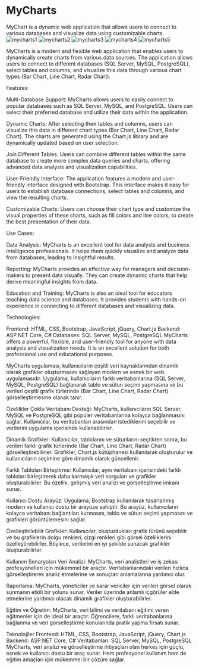 # MyCharts
MyChart is a dynamic web application that allows users to connect to various databases and visualize data using customizable charts.
![mycharts1](https://github.com/user-attachments/assets/e08a6837-c7b2-4c25-9006-d61410ebcaab)
![mycharts2](https://github.com/user-attachments/assets/d78c889d-5dc8-4dda-ae5a-376a309ca506)
![mycharts3](https://github.com/user-attachments/assets/11c59557-8bde-4423-a14b-7188cb42da97)
![mycharts4](https://github.com/user-attachments/assets/faa5911f-5f07-4dd8-8247-02bea6afe59a)
![mycharts5](https://github.com/user-attachments/assets/46efe961-9919-4d69-99b1-82aec3c4166f)

MyCharts is a modern and flexible web application that enables users to dynamically create charts from various data sources. The application allows users to connect to different databases (SQL Server, MySQL, PostgreSQL), select tables and columns, and visualize this data through various chart types (Bar Chart, Line Chart, Radar Chart).

Features:

Multi-Database Support: MyCharts allows users to easily connect to popular databases such as SQL Server, MySQL, and PostgreSQL. Users can select their preferred database and utilize their data within the application.

Dynamic Charts: After selecting their tables and columns, users can visualize this data in different chart types (Bar Chart, Line Chart, Radar Chart). The charts are generated using the Chart.js library and are dynamically updated based on user selection.

Join Different Tables: Users can combine different tables within the same database to create more complex data queries and charts, offering advanced data analysis and visualization capabilities.

User-Friendly Interface: The application features a modern and user-friendly interface designed with Bootstrap. This interface makes it easy for users to establish database connections, select tables and columns, and view the resulting charts.

Customizable Charts: Users can choose their chart type and customize the visual properties of these charts, such as fill colors and line colors, to create the best presentation of their data.

Use Cases:

Data Analysis: MyCharts is an excellent tool for data analysts and business intelligence professionals. It helps them quickly visualize and analyze data from databases, leading to insightful results.

Reporting: MyCharts provides an effective way for managers and decision-makers to present data visually. They can create dynamic charts that help derive meaningful insights from data.

Education and Training: MyCharts is also an ideal tool for educators teaching data science and databases. It provides students with hands-on experience in connecting to different databases and visualizing data.

Technologies:

Frontend: HTML, CSS, Bootstrap, JavaScript, jQuery, Chart.js
Backend: ASP.NET Core, C#
Databases: SQL Server, MySQL, PostgreSQL
MyCharts offers a powerful, flexible, and user-friendly tool for anyone with data analysis and visualization needs. It is an excellent solution for both professional use and educational purposes.




MyCharts uygulaması, kullanıcıların çeşitli veri kaynaklarından dinamik olarak grafikler oluşturmasını sağlayan modern ve esnek bir web uygulamasıdır. Uygulama, kullanıcıların farklı veritabanlarına (SQL Server, MySQL, PostgreSQL) bağlanarak tablo ve sütun seçimi yapmasına ve bu verileri çeşitli grafik türlerinde (Bar Chart, Line Chart, Radar Chart) görselleştirmesine olanak tanır.

Özellikler
Çoklu Veritabanı Desteği: MyCharts, kullanıcıların SQL Server, MySQL ve PostgreSQL gibi popüler veritabanlarına kolayca bağlanmasını sağlar. Kullanıcılar, bu veritabanları arasından istediklerini seçebilir ve verilerini uygulama içerisinde kullanabilirler.

Dinamik Grafikler: Kullanıcılar, tablolarını ve sütunlarını seçtikten sonra, bu verileri farklı grafik türlerinde (Bar Chart, Line Chart, Radar Chart) görselleştirebilirler. Grafikler, Chart.js kütüphanesi kullanılarak oluşturulur ve kullanıcıların seçimine göre dinamik olarak güncellenir.

Farklı Tabloları Birleştirme: Kullanıcılar, aynı veritabanı içerisindeki farklı tabloları birleştirerek daha karmaşık veri sorguları ve grafikler oluşturabilirler. Bu özellik, gelişmiş veri analizi ve görselleştirme imkanı sunar.

Kullanıcı Dostu Arayüz: Uygulama, Bootstrap kullanılarak tasarlanmış modern ve kullanıcı dostu bir arayüze sahiptir. Bu arayüz, kullanıcıların kolayca veritabanı bağlantıları kurmasını, tablo ve sütun seçimi yapmasını ve grafikleri görüntülemesini sağlar.

Özelleştirilebilir Grafikler: Kullanıcılar, oluşturdukları grafik türünü seçebilir ve bu grafiklerin dolgu renkleri, çizgi renkleri gibi görsel özelliklerini özelleştirebilirler. Böylece, verilerini en iyi şekilde sunacak grafikler oluşturabilirler.

Kullanım Senaryoları
Veri Analizi: MyCharts, veri analistleri ve iş zekası profesyonelleri için mükemmel bir araçtır. Veritabanlarındaki verileri hızlıca görselleştirerek analiz etmelerine ve sonuçları anlamalarına yardımcı olur.

Raporlama: MyCharts, yöneticiler ve karar vericiler için verileri görsel olarak sunmanın etkili bir yolunu sunar. Veriler üzerinde anlamlı içgörüler elde etmelerine yardımcı olacak dinamik grafikler oluşturabilirler.

Eğitim ve Öğretim: MyCharts, veri bilimi ve veritabanı eğitimi veren eğitmenler için de ideal bir araçtır. Öğrencilere, farklı veritabanlarına bağlanma ve veri görselleştirme konularında pratik yapma fırsatı sunar.

Teknolojiler
Frontend: HTML, CSS, Bootstrap, JavaScript, jQuery, Chart.js
Backend: ASP.NET Core, C#
Veritabanları: SQL Server, MySQL, PostgreSQL
MyCharts, veri analizi ve görselleştirme ihtiyaçları olan herkes için güçlü, esnek ve kullanıcı dostu bir araç sunar. Hem profesyonel kullanım hem de eğitim amaçları için mükemmel bir çözüm sağlar.


